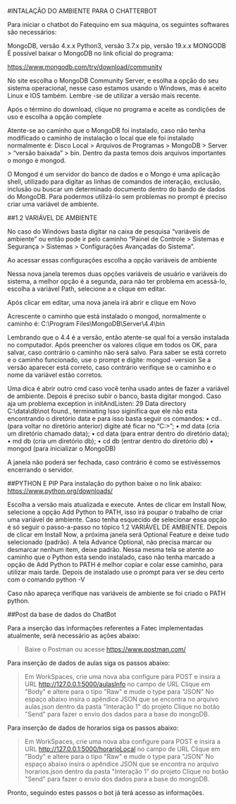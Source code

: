 #INTALAÇÃO DO AMBIENTE PARA O CHATTERBOT

Para iniciar o chatbot do Fatequino em sua máquina, os seguintes softwares são necessários:

MongoDB, versão 4.x.x
Python3, versão 3.7.x
pip, versão 19.x.x
MONGODB
É possível baixar o MongoDB no link oficial do programa:

https://www.mongodb.com/try/download/community

No site escolha o MongoDB Community Server, e esolha a opção do seu sistema operacional, nesse caso estamos usando o Windows, mas é aceito Linux e IOS também. Lembre -se de utilizar a versão mais recente.

Após o término do download, clique no programa e aceite as condições de uso e escolha a opção complete

Atente-se ao caminho que o MongoDB foi instalado, caso não tenha modificado o caminho de instalação o local que ele foi instalado normalmente é: Disco Local > Arquivos de Programas > MongoDB > Server > “versão baixada” > bin. Dentro da pasta temos dois arquivos importantes o mongo e mongod.

O Mongod é um servidor do banco de dados e o Mongo é uma aplicação shell, utilizado para digitar as linhas de comandos de interação, exclusão, inclusão ou buscar um determinado documento dentro do bando de dados do MongoDB. Para podermos utilizá-lo sem problemas no prompt é preciso criar uma variável de ambiente.

##1.2 VARIÁVEL DE AMBIENTE

No caso do Windows basta digitar na caixa de pesquisa “variáveis de ambiente” ou então pode ir pelo caminho “Painel de Controle > Sistemas e Segurança > Sistemas > Configurações Avançadas do Sistema”.

Ao acessar essas configurações escolha a opção variáveis de ambiente

Nessa nova janela teremos duas opções variáveis de usuário e variáveis do sistema, a melhor opção é a segunda, para não ter problema em acessá-lo, escolha a variável Path, selecione a e clique em editar.

Após clicar em editar, uma nova janela irá abrir e clique em Novo

Acrescente o caminho que está instalado o mongod, normalmente o caminho é: C:\Program Files\MongoDB\Server\4.4\bin

Lembrando que o 4.4 é a versão, então atente-se qual foi a versão instalada no computador. Após preencher os valores clique em todos os OK, para salvar, caso contrário o caminho não será salvo. Para saber se está correto e o caminho funcionado, use o prompt e digite: mongod -version Se a versão aparecer está correto, caso contrário verifique se o caminho e o nome da variável estão corretos.

Uma dica é abrir outro cmd caso você tenha usado antes de fazer a variável de ambiente. Depois é preciso subir o banco, basta digitar mongod. Caso aja um problema exception in initAndListen: 29 Data directory C:\data\db\not found., terminating Isso siginifica que ele não esta encontrando o diretório data e para isso basta seguir os comandos: • cd.. (para voltar no diretório anterior) digite até ficar no “C:>”; • md data (cria um diretório chamado data); • cd data (para entrar dentro do diretório data); • md db (cria um diretório db); • cd db (entrar dentro do diretório db) • mongod (para inicializar o MongoDB)

A janela não poderá ser fechada, caso contrário é como se estivéssemos encerrando o servidor.

##PYTHON E PIP
Para instalação do python baixe o no link abaixo: https://www.python.org/downloads/

Escolha a versão mais atualizada e execute. Antes de clicar em Install Now, selecione a opção Add Python to PATH, isso irá poupar o trabalho de criar uma variável de ambiente. Caso tenha esquecido de selecionar essa opção é só seguir o passo-a-passo no tópico 1.2 VARIÁVEL DE AMBIENTE. Depois de clicar em Install Now, a próxima janela será Optional Feature e deixe tudo selecionado (padrão). A tela Advance Optional, não precisa marcar ou desmarcar nenhum item, deixe padrão. Nessa mesma tela se atente ao caminho que o Python esta sendo instalado, caso não tenha marcado a opção de Add Python to PATH é melhor copiar e colar esse caminho, para utilizar mais tarde. Depois de instalado use o prompt para ver se deu certo com o comando python -V

Caso não apareça verifique nas variáveis de ambiente se foi criado o PATH python.

##Post da base de dados do ChatBot

Para a inserção das informações referentes a Fatec implementadas atualmente, será necessário as ações abaixo:

>Baixe o Postman ou acesse https://www.postman.com/

Para inserção de dados de aulas siga os passos abaixo:

>Em WorkSpaces, crie uma nova aba configure para POST e insira a URL http://127.0.0.1:5000/aulasInfo no campo de URL
>Clique em "Body" e altere para o tipo "Raw" e mude o type para "JSON"
>No espaço abaixo insira o apêndice JSON que se encontra no arquivo aulas.json dentro da pasta "Interação 1" do projeto
>Clique no botão "Send" para fazer o envio dos dados para a base do mongoDB.

Para inserção de dados de horarios siga os passos abaixo:

>Em WorkSpaces, crie uma nova aba configure para POST e insira a URL http://127.0.0.1:5000/horarioLocal no campo de URL
>Clique em "Body" e altere para o tipo "Raw" e mude o type para "JSON"
>No espaço abaixo insira o apêndice JSON que se encontra no arquivo horarios.json dentro da pasta "Interação 1" do projeto
>Clique no botão "Send" para fazer o envio dos dados para a base do mongoDB.

Pronto, seguindo estes passos o bot já terá acesso as informações.

